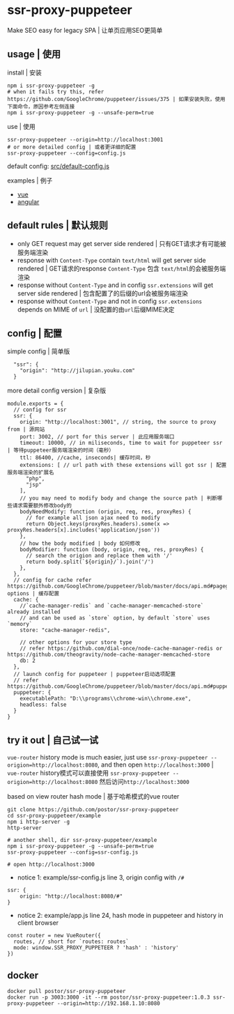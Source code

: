 # ssr-proxy-puppeteer

Make SEO easy for legacy SPA | 让单页应用SEO更简单

## usage | 使用


install | 安装

```
npm i ssr-proxy-puppeteer -g
# when it fails try this, refer https://github.com/GoogleChrome/puppeteer/issues/375 | 如果安装失败，使用下面命令，原因参考左侧连接
npm i ssr-proxy-puppeteer -g --unsafe-perm=true
```

use | 使用

```
ssr-proxy-puppeteer --origin=http://localhost:3001
# or more detailed config | 或者更详细的配置 
ssr-proxy-puppeteer --config=config.js
```
default config: [src/default-config.js](./src/default-config.js)

examples | 例子

- [vue](./examples/vue)
- [angular](./examples/angular)

## default rules | 默认规则

- only GET request may get server side rendered | 只有GET请求才有可能被服务端渲染
- response with `Content-Type` contain `text/html` will get server side rendered | GET请求的response `Content-Type` 包含 `text/html`的会被服务端渲染
- response without `Content-Type` and in config `ssr.extensions` will get server side rendered | 包含配置了的后缀的url会被服务端渲染
- response without `Content-Type` and not in config `ssr.extensions` depends on MIME of `url` | 没配置的由`url`后缀MIME决定

## config | 配置

simple config | 简单版

```
  "ssr": {
    "origin": "http://jilupian.youku.com"
  }
```

more detail config version | 复杂版

```
module.exports = {
  // config for ssr
  ssr: {
    origin: "http://localhost:3001", // string, the source to proxy from | 源网站
    port: 3002, // port for this server | 此应用服务端口
    timeout: 10000, // in miliseconds, time to wait for puppeteer ssr | 等待puppeteer服务端渲染的时间（毫秒）
    ttl: 86400, //cache, inseconds| 缓存时间，秒
    extensions: [ // url path with these extensions will got ssr | 配置服务端渲染的扩展名
      "php",
      "jsp"
    ],
    // you may need to modify body and change the source path | 判断哪些请求需要额外修改body的
    bodyNeedModify: function (origin, req, res, proxyRes) {
      // for example all json ajax need to modify
      return Object.keys(proxyRes.headers).some(x => proxyRes.headers[x].includes('application/json'))
    },
    // how the body modified | body 如何修改
    bodyModifier: function (body, origin, req, res, proxyRes) {
      // search the origion and replace them with '/'
      return body.split(`${origin}/`).join('/')      
    },
  },
  // config for cache refer https://github.com/GoogleChrome/puppeteer/blob/master/docs/api.md#pagegotourl-options | 缓存配置
  cache: {
    //`cache-manager-redis` and `cache-manager-memcached-store` already installed 
    // and can be used as `store` option, by default `store` uses `memory`
    store: "cache-manager-redis",

    // other options for your store type
    // refer https://github.com/dial-once/node-cache-manager-redis or https://github.com/theogravity/node-cache-manager-memcached-store
    db: 2
  },
  // launch config for puppeteer | puppeteer启动选项配置
  // refer https://github.com/GoogleChrome/puppeteer/blob/master/docs/api.md#puppeteerlaunchoptions
  puppeteer: {
    executablePath: "D:\\programs\\chrome-win\\chrome.exe",
    headless: false
  }
}
```

## try it out | 自己试一试


`vue-router` history mode is much easier, just use `ssr-proxy-puppeteer --origion=http://localhost:8080`, and then open `http://localhost:3000` | `vue-router` history模式可以直接使用 `ssr-proxy-puppeteer --origion=http://localhost:8080` 然后访问`http://localhost:3000`

based on view router hash mode | 基于哈希模式的vue router

```
git clone https://github.com/postor/ssr-proxy-puppeteer
cd ssr-proxy-puppeteer/example
npm i http-server -g
http-server

# another shell, dir ssr-proxy-puppeteer/example
npm i ssr-proxy-puppeteer -g --unsafe-perm=true
ssr-proxy-puppeteer --config=ssr-config.js

# open http://localhost:3000
```

- notice 1: example/ssr-config.js line 3, origin config with `/#`

```
ssr: {
    origin: "http://localhost:8080/#"
}
```

- notice 2: example/app.js line 24, hash mode in puppeteer and history in client browser

```
const router = new VueRouter({
  routes, // short for `routes: routes`
  mode: window.SSR_PROXY_PUPPETEER ? 'hash' : 'history'
})
```

## docker

```
docker pull postor/ssr-proxy-puppeteer
docker run -p 3003:3000 -it --rm postor/ssr-proxy-puppeteer:1.0.3 ssr-proxy-puppeteer --origin=http://192.168.1.10:8080
```
